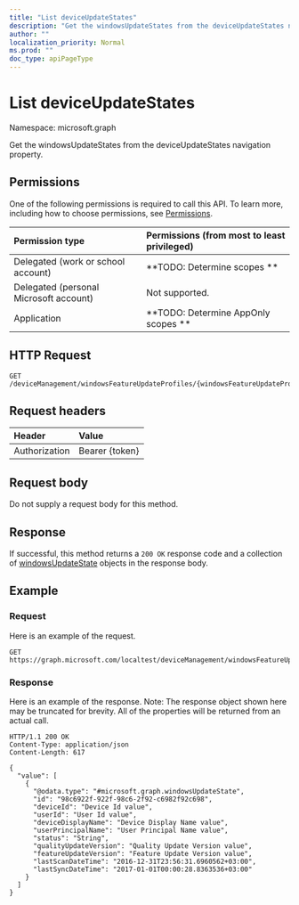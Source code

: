 ```yaml
---
title: "List deviceUpdateStates"
description: "Get the windowsUpdateStates from the deviceUpdateStates navigation property."
author: ""
localization_priority: Normal
ms.prod: ""
doc_type: apiPageType
---
```


# List deviceUpdateStates

Namespace: microsoft.graph

Get the windowsUpdateStates from the deviceUpdateStates navigation property.

## Permissions
One of the following permissions is required to call this API. To learn more, including how to choose permissions, see [Permissions](/concepts/permissions-reference.md).

|Permission type|Permissions (from most to least privileged)|
|:---|:---|
|Delegated (work or school account)|**TODO: Determine scopes **|
|Delegated (personal Microsoft account)|Not supported.|
|Application|**TODO: Determine AppOnly scopes **|

## HTTP Request
<!-- {
  "blockType": "ignored"
}
-->
``` http
GET /deviceManagement/windowsFeatureUpdateProfiles/{windowsFeatureUpdateProfileId}/deviceUpdateStates
```

## Request headers
|Header|Value|
|:---|:---|
|Authorization|Bearer {token}|

## Request body
Do not supply a request body for this method.

## Response
If successful, this method returns a `200 OK` response code and a collection of [windowsUpdateState](../resources/windowsupdatestate.md) objects in the response body.

## Example

### Request
Here is an example of the request.
<!-- {
  "blockType": "request",
  "name": "get_windowsupdatestate"
}
-->
``` http
GET https://graph.microsoft.com/localtest/deviceManagement/windowsFeatureUpdateProfiles/{windowsFeatureUpdateProfileId}/deviceUpdateStates
```

### Response
Here is an example of the response. Note: The response object shown here may be truncated for brevity. All of the properties will be returned from an actual call.
<!-- {
  "blockType": "response",
  "truncated": true,
  "@odata.type": "collection(microsoft.graph.windowsupdatestate)"
}
-->
``` http
HTTP/1.1 200 OK
Content-Type: application/json
Content-Length: 617

{
  "value": [
    {
      "@odata.type": "#microsoft.graph.windowsUpdateState",
      "id": "98c6922f-922f-98c6-2f92-c6982f92c698",
      "deviceId": "Device Id value",
      "userId": "User Id value",
      "deviceDisplayName": "Device Display Name value",
      "userPrincipalName": "User Principal Name value",
      "status": "String",
      "qualityUpdateVersion": "Quality Update Version value",
      "featureUpdateVersion": "Feature Update Version value",
      "lastScanDateTime": "2016-12-31T23:56:31.6960562+03:00",
      "lastSyncDateTime": "2017-01-01T00:00:28.8363536+03:00"
    }
  ]
}
```

